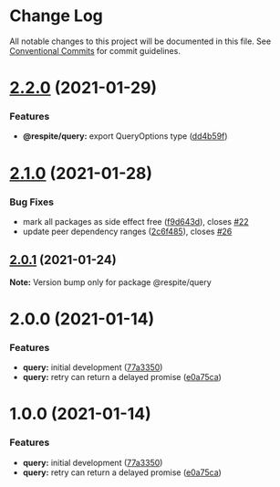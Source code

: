# Change Log

All notable changes to this project will be documented in this file.
See [Conventional Commits](https://conventionalcommits.org) for commit guidelines.

# [2.2.0](https://github.com/jackmellis/respite/compare/v2.1.0...v2.2.0) (2021-01-29)


### Features

* **@respite/query:** export QueryOptions type ([dd4b59f](https://github.com/jackmellis/respite/commit/dd4b59f51a6b361f6d3048b4c54bef0864dc3803))





# [2.1.0](https://github.com/jackmellis/respite/compare/v2.0.2...v2.1.0) (2021-01-28)


### Bug Fixes

* mark all packages as side effect free ([f9d643d](https://github.com/jackmellis/respite/commit/f9d643d72691e178d8ae53ec2157ad9e47fbc6d2)), closes [#22](https://github.com/jackmellis/respite/issues/22)
* update peer dependency ranges ([2c6f485](https://github.com/jackmellis/respite/commit/2c6f485054ac2d37a343f3312646511a01c099e5)), closes [#26](https://github.com/jackmellis/respite/issues/26)





## [2.0.1](https://github.com/jackmellis/respite/compare/v2.0.0...v2.0.1) (2021-01-24)

**Note:** Version bump only for package @respite/query





# 2.0.0 (2021-01-14)


### Features

* **query:** initial development ([77a3350](https://github.com/jackmellis/respite/commit/77a3350bb93cf0449e6f7bf1694acb5aa9d0d09c))
* **query:** retry can return a delayed promise ([e0a75ca](https://github.com/jackmellis/respite/commit/e0a75ca219ee73eae47632a63bcd877a4a477c06))





# 1.0.0 (2021-01-14)


### Features

* **query:** initial development ([77a3350](https://github.com/jackmellis/respite/commit/77a3350bb93cf0449e6f7bf1694acb5aa9d0d09c))
* **query:** retry can return a delayed promise ([e0a75ca](https://github.com/jackmellis/respite/commit/e0a75ca219ee73eae47632a63bcd877a4a477c06))
